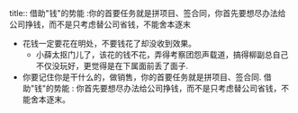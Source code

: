 title:: 借助"钱"的势能 :你的首要任务就是拼项目、签合同，你首先要想尽办法给公司挣钱，而不是只考虑替公司省钱，不能舍本逐末

- 花钱一定要花在明处，不要钱花了却没收到效果。
	- 小薛太抠门儿了，该花的钱不花，弄得考察团怨声载道，搞得柳副总自己不仅没玩好，更觉得是在下属面前丢了面子.
- 你要记住你是干什么的，做销售，你的首要任务就是拼项目、签合同. 借助"钱"的势能 : 你首先要想尽办法给公司挣钱，而不是只考虑替公司省钱，不能舍本逐末。